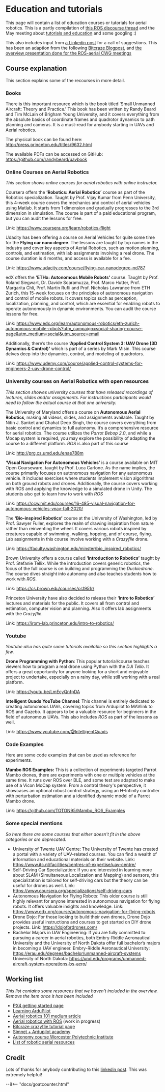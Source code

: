 # Education and tutorials

This page will contain a list of education courses or tutorials for aerial robotics.
This is a partly compilation of [this ROS discourse thread](https://discourse.ros.org/t/how-did-you-get-started-in-aerial-robotics/31512) and the May meeting about [tutorials and education](https://discourse.ros.org/t/may-2023-meetings-aerial-robotics/31231/5) and some googling :)

This also includes input from [a Linkedin post](https://www.linkedin.com/feed/update/urn:li:activity:7079385991144185856/) for a call of suggestions. This has been an adaption from the following [Bitcraze Blogpost](https://www.bitcraze.io/2023/07/online-courses-in-aerial-robotics/), and [the overview presentation done for the ROS-aerial CWG meetings](https://discourse.ros.org/t/august-2023-meetings-aerial-robotics/32809/8)

## Course explanation
This section explains some of the recourses in more detail.

### Books
There is this important resource which is the book titled ‘Small Unmanned Aircraft: Theory and Practice.’ This book has been written by Randy Beard and Tim McLain of Brigham Young University, and it covers everything from the absolute basics of coordinate frames and quadrotor dynamics to path planning and cameras. It is a must-read for anybody starting in UAVs and Aerial robotics.

The physical book can be found here: <http://press.princeton.edu/titles/9632.html>

The available PDFs can be accessed on GitHub: <https://github.com/randybeard/uavbook>

### Online Courses on Aerial Robotics

_This section shows online courses for aerial robotics with online instructor._

Coursera offers the **‘Robotics: Aerial Robotics’** course as part of the Robotics specialization. Taught by Prof. Vijay Kumar from Penn University, this 4-week course covers the mechanics and control of aerial vehicles using Matlab. It starts from 1 dimension and gradually progresses to the 3rd dimension in simulation. The course is part of a paid educational program, but you can audit the lessons for free.

Link: <https://www.coursera.org/learn/robotics-flight>

Udacity has been offering a course on Aerial Vehicles for quite some time for the **Flying car nano degree**. The lessons are taught by top names in the industry and cover key aspects of Aerial Robotics, such as motion planning, controls, and estimation, with lab assignments involving a real drone. The course duration is 4 months, and access is available for a fee.

Link: <https://www.udacity.com/course/flying-car-nanodegree–nd787>

edX offers the **'ETHx: Autonomous Mobile Robots'** course. Taught by Prof. Roland Siegwart, Dr. Davide Scaramuzza, Prof. Marco Hutter, Prof. Margarita Chli, Prof. Martin Rufli and Prof. Nicholas Lawrance from ETH Zurich, this 15-week focuses on the principles of autonomous navigation and control of mobile robots. It covers topics such as perception, localization, planning, and control, which are essential for enabling robots to operate autonomously in dynamic environments. You can audit the course lessons for free.

Link: <https://www.edx.org/learn/autonomous-robotics/eth-zurich-autonomous-mobile-robots?utm_campaign=social-sharing-course-page&utm_medium=social&utm_source=email>

Additionally, there’s the course **‘Applied Control System 3: UAV Drone (3D Dynamics & Control)’** which is part of a series by Mark Misin. This course delves deep into the dynamics, control, and modeling of quadrotors.

Link: <https://www.udemy.com/course/applied-control-systems-for-engineers-2-uav-drone-control/>

### University courses on Aerial Robotics with open resources
_This section showes university courses that have released recordings of lectures, slides and/or assignments. For instructions participants would need to follow the actual course at that one university._

The University of Maryland offers a course on **Autonomous Aerial Robotics**, making all videos, slides, and assignments available. Taught by Nitin J. Sanket and Chahat Deep Singh, the course covers everything from basic control and dynamics to full autonomy. It’s a comprehensive resource for aerial robotics. The course utilizes the _Parrot Bebop 2.0_, and while a Mocap system is required, you may explore the possibility of adapting the course to a different platform. _ROS_ is also part of this course

Link: <http://prg.cs.umd.edu/enae788m>

**‘Visual Navigation For Autonomous Vehicles’** is a course available on MIT Open Courseware, taught by Prof. Luca Carlone. As the name implies, the course primarily focuses on autonomous navigation for any autonomous vehicle. It includes exercises where students implement vision algorithms on both ground robots and drones. Additionally, the course covers working with ROS and applying the knowledge to a simulated drone in Unity. The students also get to learn how to work with _ROS_

Link: <https://ocw.mit.edu/courses/16-485-visual-navigation-for-autonomous-vehicles-vnav-fall-2020/>

The **‘Bio-inspired Robotics’** course at the University of Washington, led by Prof. Sawyer Fuller, explores the realm of drawing inspiration from nature rather than reinventing the wheel. It covers various robots inspired by creatures capable of swimming, walking, hopping, and of course, flying. Lab assignments in this course involve working with a _Crazyflie_ drone.

Link: <https://faculty.washington.edu/minster/bio_inspired_robotics/>

Brown University offers a course called **‘Introduction to Robotics’** taught by Prof. Stefanie Tellix. While the introduction covers generic robotics, the focus of the full course is on building and programming the _Duckiedrone_. The course dives straight into autonomy and also teaches students how to work with _ROS_.

Link: <https://cs.brown.edu/courses/cs1951r/>

Princeton University  have also decided to release their **‘Intro to Robotics’** lectures and materials for the public. It covers all from control and estimation, computer vision and planning. Also it offers lab assignments with the _Crazyflie_.

Link: <https://irom-lab.princeton.edu/intro-to-robotics/>

### Youtube
_Youtube also has quite some tutorials available so this section highlights a few._

**Drone Programming with Python**: This popular tutorial/course teaches viewers how to program a real drone using Python with the _DJI Tello_. It offers a great opportunity for anyone looking for a short and enjoyable project to undertake, especially on a rainy day, while still working with a real platform.

Link: <https://youtu.be/LmEcyQnfpDA>

**Intelligent Quads YouTube Channel**: This channel is entirely dedicated to creating autonomous UAVs, covering topics from Ardupilot to MAVlink to ROS and Gazebo. It appears to be a valuable resource for beginners in the field of autonomous UAVs. This also includes _ROS_ as part of the lessons as well.

Link: <https://www.youtube.com/@IntelligentQuads>

### Code Examples

Here are some code examples that can be used as reference for experiments.

**Mambo ROS Examples:** This is a collection of experiments targeted Parrot Mambo drones, there are experiments with one or multiple vehicles at the same time. It runs over ROS over BLE, and some test are adapted to make use of a Vicon MoCap system. From a control theory's perspective, it showcases an optional robust control strategy, using an H-Infinity controller with perturbation estimation and a identified dynamic model of a Parrot Mambo drone.

Link: <https://github.com/TOTON95/Mambo_ROS_Examples>


### Some special mentions
_So here there are some courses that either doesn't fit in the above categories or are deprecated._

* University of Twente UAV Centre: The University of Twente has created a portal with a variety of UAV-related courses. You can find a wealth of information and educational materials on their website. Link: <https://www.itc.nl/facilities/centres-of-expertise/uav-centre/>
* Self-Driving Car Specialization: If you are interested in learning more about SLAM (Simultaneous Localization and Mapping) and sensors, this specialization is tailored for self-driving cars but the theory can be useful for drones as well. Link: <https://www.coursera.org/specializations/self-driving-cars>
* Autonomous Navigation for Flying Robots: This older course is still highly relevant for anyone interested in autonomous navigation for flying robots. It offers valuable insights and knowledge. Link: <https://www.edx.org/course/autonomous-navigation-for-flying-robots>
* Drone Dojo: For those looking to build their own drones, Drone Dojo provides useful instructions and courses to get started on DIY drone projects. Link: <https://dojofordrones.com/>
* Bachelor Majors in UAV Engineering: If you are fully committed to pursuing a career in aerial robotics, both Embry-Riddle Aeronautical University and the University of North Dakota offer full bachelor’s majors in becoming a UAV engineer. Embry-Riddle Aeronautical University: <https://erau.edu/degrees/bachelor/unmanned-aircraft-systems> University of North Dakota: <https://und.edu/programs/unmanned-aircraft-system-operations-bs-aero/>

## Working list
_This list contains some resources that we haven't included in the overview. Remove the item once it has been included_

* [PX4 getting started page](https://px4.io/software/getting-started/)
* [Learning ArduPilot](https://ardupilot.org/dev/docs/learning-ardupilot-introduction.html)
* [Aerial robotics 101 medium article](https://medium.com/r3plica/aerial-robotics-101-introduction-f6eeb88c760f)
* [Aerial robotics with ROS](https://aerialrobotics.readthedocs.io/) (work in progress)
* [Bitcraze crazyflie tutorial page](https://www.bitcraze.io/documentation/tutorials/)
* [Simnet + Ardupilot academy](http://www.simnet.aero/academy)
* [Autonomy course Worcester Polytechnic Institute](https://pear.wpi.edu/teaching/rbe595/fall2023.html)
* [List of robotic aerial resources](http://www.kostasalexis.com/literature-and-links1.html)

## Credit

Lots of thanks for anybody contributing to this [linkedin post](https://www.linkedin.com/feed/update/urn:li:activity:7079385991144185856/). This was extremely helpful!

--8<-- "docs/goatcounter.html"
